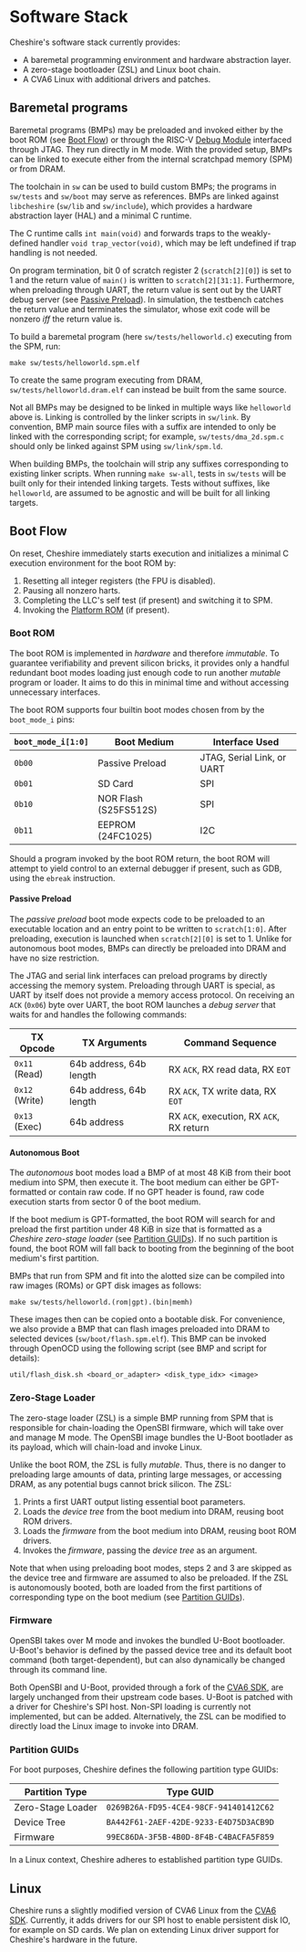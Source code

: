 # Software Stack

Cheshire's software stack currently provides:

- A baremetal programming environment and hardware abstraction layer.
- A zero-stage bootloader (ZSL) and Linux boot chain.
- A CVA6 Linux with additional drivers and patches.

## Baremetal programs

Baremetal programs (BMPs) may be preloaded and invoked either by the boot ROM (see [Boot Flow](#boot-flow)) or through the RISC-V [Debug Module](arch.md#debug-module) interfaced through JTAG. They run directly in M mode. With the provided setup, BMPs can be linked to execute either from the internal scratchpad memory (SPM) or from DRAM.

The toolchain in `sw` can be used to build custom BMPs; the programs in `sw/tests` and `sw/boot` may serve as references. BMPs are linked against `libcheshire` (`sw/lib` and `sw/include`), which provides a hardware abstraction layer (HAL) and a minimal C runtime.

The C runtime calls `int main(void)` and forwards traps to the weakly-defined handler `void trap_vector(void)`, which may be left undefined if trap handling is not needed.

On program termination, bit 0 of scratch register 2 (`scratch[2][0]`) is set to 1 and the return value of `main()` is written to `scratch[2][31:1]`. Furthermore, when preloading through UART, the return value is sent out by the UART debug server (see [Passive Preload](#passive-preload)). In simulation, the testbench catches the return value and terminates the simulator, whose exit code will be nonzero *iff* the return value is.

To build a baremetal program (here `sw/tests/helloworld.c`) executing from the SPM, run:

```
make sw/tests/helloworld.spm.elf
```

To create the same program executing from DRAM, `sw/tests/helloworld.dram.elf` can instead be built from the same source.

Not all BMPs may be designed to be linked in multiple ways like `helloworld` above is. Linking is controlled by the linker scripts in `sw/link`. By convention, BMP main source files with a suffix are intended to only be linked with the corresponding script; for example, `sw/tests/dma_2d.spm.c` should only be linked against SPM using `sw/link/spm.ld`.

When building BMPs, the toolchain will strip any suffixes corresponding to existing linker scripts. When running `make sw-all`, tests in `sw/tests` will be built only for their intended linking targets. Tests without suffixes, like `helloworld`, are assumed to be agnostic and will be built for all linking targets.

## Boot Flow

On reset, Cheshire immediately starts execution and initializes a minimal C execution environment for the boot ROM by:

1. Resetting all integer registers (the FPU is disabled).
2. Pausing all nonzero harts.
3. Completing the LLC's self test (if present) and switching it to SPM.
4. Invoking the [Platform ROM](../tg/integr.md#platform-rom) (if present).

### Boot ROM

The boot ROM is implemented in *hardware* and therefore *immutable*. To guarantee verifiability and prevent silicon bricks, it provides only a handful redundant boot modes loading just enough code to run another *mutable* program or loader. It aims to do this in minimal time and without accessing unnecessary interfaces.

The boot ROM supports four builtin boot modes chosen from by the `boot_mode_i` pins:

| `boot_mode_i[1:0]`  | Boot Medium           | Interface Used             |
| ------------------- | --------------------- | -------------------------- |
| `0b00`              | Passive Preload       | JTAG, Serial Link, or UART |
| `0b01`              | SD Card               | SPI                        |
| `0b10`              | NOR Flash (S25FS512S) | SPI                        |
| `0b11`              | EEPROM (24FC1025)     | I2C                        |


Should a program invoked by the boot ROM return, the boot ROM will attempt to yield control to an external debugger if present, such as GDB, using the `ebreak` instruction.

#### Passive Preload

The *passive preload* boot mode expects code to be preloaded to an executable location and an entry point to be written to `scratch[1:0]`. After preloading, execution is launched when `scratch[2][0]` is set to 1. Unlike for autonomous boot modes, BMPs can directly be preloaded into DRAM and have no size restriction.

The JTAG and serial link interfaces can preload programs by directly accessing the memory system. Preloading through UART is special, as UART by itself does not provide a memory access protocol. On receiving an `ACK` (`0x06`) byte over UART, the boot ROM launches a *debug server* that waits for and handles the following commands:

| TX Opcode      | TX Arguments            | Command Sequence                          |
| -------------- | ----------------------- | ----------------------------------------- |
| `0x11` (Read)  | 64b address, 64b length | RX `ACK`, RX read data, RX `EOT`          |
| `0x12` (Write) | 64b address, 64b length | RX `ACK`, TX write data, RX `EOT`         |
| `0x13` (Exec)  | 64b address             | RX `ACK`, execution, RX `ACK`, RX return  |

#### Autonomous Boot

The *autonomous* boot modes load a BMP of at most 48 KiB from their boot medium into SPM, then execute it. The boot medium can either be GPT-formatted or contain raw code. If no GPT header is found, raw code execution starts from sector 0 of the boot medium.

If the boot medium is GPT-formatted, the boot ROM will search for and preload the first partition under 48 KiB in size that is formatted as a *Cheshire zero-stage loader* (see [Partition GUIDs](#partition-guids)). If no such partition is found, the boot ROM will fall back to booting from the beginning of the boot medium's first partition.

BMPs that run from SPM and fit into the alotted size can be compiled into raw images (ROMs) or GPT disk images as follows:

```
make sw/tests/helloworld.(rom|gpt).(bin|memh)
```

These images then can be copied onto a bootable disk. For convenience, we also provide a BMP that can flash images preloaded into DRAM to selected devices (`sw/boot/flash.spm.elf`). This BMP can be invoked through OpenOCD using the following script (see BMP and script for details):

```
util/flash_disk.sh <board_or_adapter> <disk_type_idx> <image>
```

### Zero-Stage Loader

The zero-stage loader (ZSL) is a simple BMP running from SPM that is responsible for chain-loading the OpenSBI firmware, which will take over and manage M mode. The OpenSBI image bundles the U-Boot bootlader as its payload, which will chain-load and invoke Linux.

Unlike the boot ROM, the ZSL is fully *mutable*. Thus, there is no danger to preloading large amounts of data, printing large messages, or accessing DRAM, as any potential bugs cannot brick silicon. The ZSL:

1. Prints a first UART output listing essential boot parameters.
2. Loads the *device tree* from the boot medium into DRAM, reusing boot ROM drivers.
3. Loads the *firmware* from the boot medium into DRAM, reusing boot ROM drivers.
4. Invokes the *firmware*, passing the *device tree* as an argument.

Note that when using preloading boot modes, steps 2 and 3 are skipped as the device tree and firmware are assumed to also be preloaded. If the ZSL is autonomously booted, both are loaded from the first partitions of corresponding type on the boot medium (see [Partition GUIDs](#partition-guids)).

### Firmware

OpenSBI takes over M mode and invokes the bundled U-Boot bootloader. U-Boot's behavior is defined by the passed device tree and its default boot command (both target-dependent), but can also dynamically be changed through its command line.

Both OpenSBI and U-Boot, provided through a fork of the [CVA6 SDK](https://github.com/pulp-platform/cva6-sdk/tree/cheshire), are largely unchanged from their upstream code bases. U-Boot is patched with a driver for Cheshire's SPI host. Non-SPI loading is currently not implemented, but can be added. Alternatively, the ZSL can be modified to directly load the Linux image to invoke into DRAM.

### Partition GUIDs

For boot purposes, Cheshire defines the following partition type GUIDs:

| Partition Type    | Type GUID                              |
| ----------------- | -------------------------------------- |
| Zero-Stage Loader | `0269B26A-FD95-4CE4-98CF-941401412C62` |
| Device Tree       | `BA442F61-2AEF-42DE-9233-E4D75D3ACB9D` |
| Firmware          | `99EC86DA-3F5B-4B0D-8F4B-C4BACFA5F859` |

In a Linux context, Cheshire adheres to established partition type GUIDs.

## Linux

Cheshire runs a slightly modified version of CVA6 Linux from the [CVA6 SDK](https://github.com/pulp-platform/cva6-sdk/tree/cheshire). Currently, it adds drivers for our SPI host to enable persistent disk IO, for example on SD cards. We plan on extending Linux driver support for Cheshire's hardware in the future.
